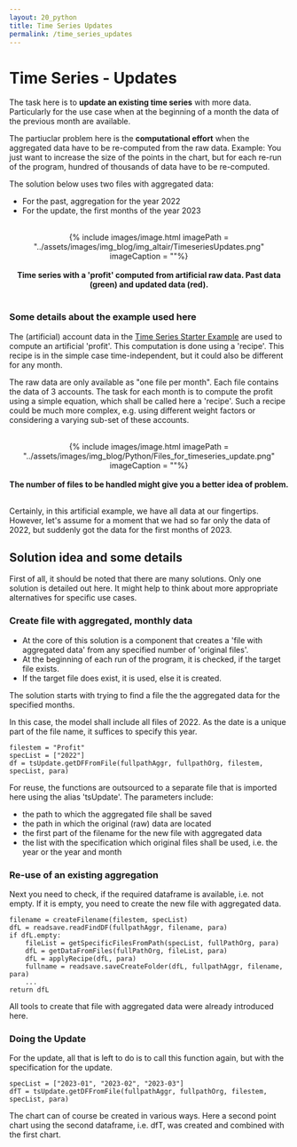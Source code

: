 ```yaml
---
layout: 20_python
title: Time Series Updates
permalink: /time_series_updates
---
```


# Time Series - Updates

The task here is to **update an existing time series** with more data. Particularly for the use case when at the beginning of a month the data of the previous month are available.

The partiuclar problem here is the **computational effort** when the aggregated data have to be re-computed from the raw data. Example: You just want to increase the size of the points in the chart, but for each re-run of the program, hundred of thousands of data have to be re-computed.

The solution below uses two files with aggregated data:
- For the past, aggregation for the year 2022
- For the update, the first months of the year 2023

<br>
<center>
{% include images/image.html imagePath = "../assets/images/img_blog/img_altair/TimeseriesUpdates.png" imageCaption =  ""%}
<br><br><b>
Time series with a 'profit' computed from artificial raw data. Past data (green) and updated data (red).
</b><br>
</center>
<br>


### Some details about the example used here

The (artificial) account data in the [Time Series Starter Example](time_series_starter) are used to compute an artificial 'profit'.
This computation is done using a 'recipe'. This recipe is in the simple case time-independent, but it could also be different for any month. 

The raw data are only available as "one file per month". Each file contains the data of 3 accounts. The task for each month is to compute the profit using a simple equation, which shall be called here a 'recipe'. 
Such a recipe could be much more complex, e.g. using different weight factors or considering a varying sub-set of these accounts.

<br>
<center>
{% include images/image.html imagePath = "../assets/images/img_blog/Python/Files_for_timeseries_update.png" imageCaption =  ""%}
<br><br><b>
The number of files to be handled might give you a better idea of problem.
</b><br>
</center>
<br>

Certainly, in this artificial example, we have all data at our fingertips. However, let's assume for a moment that we had so far only the data of 2022, but suddenly got the data for the first months of 2023. 


## Solution idea and some details 

First of all, it should be noted that there are many solutions. Only one solution is detailed out here. It might help to think about more appropriate alternatives for specific use cases. 

### Create file with aggregated, monthly data

- At the core of this solution is a component that creates a 'file with aggregated data' from any specified number of 'original files'.
- At the beginning of each run of the program, it is checked, if the target file exists. 
- If the target file does exist, it is used, else it is created. 



The solution starts with trying to find a file the the aggregated data for the specified months. 

In this case, the model shall include all files of 2022. As the date is a unique part of the file name, it suffices to specify this year. 

>
    filestem = "Profit"
    specList = ["2022"]
    df = tsUpdate.getDFFromFile(fullpathAggr, fullpathOrg, filestem, specList, para)


For reuse, the functions are outsourced to a separate file that is imported here using the alias 'tsUpdate'. 
The parameters include:
- the path to which the aggregated file shall be saved 
- the path in which the original (raw) data are located
- the first part of the filename for the new file with aggregated data
- the list with the specification which original files shall be used, i.e. the year or the year and month

### Re-use of an existing aggregation

Next you need to check, if the required dataframe is available, i.e. not empty. If it is empty, you need to create the new file with aggregated data.

>
    filename = createFilename(filestem, specList)
    dfL = readsave.readFindDF(fullpathAggr, filename, para)
    if dfL.empty:
        fileList = getSpecificFilesFromPath(specList, fullPathOrg, para)
        dfL = getDataFromFiles(fullPathOrg, fileList, para)
        dfL = applyRecipe(dfL, para)
        fullname = readsave.saveCreateFolder(dfL, fullpathAggr, filename, para)
        ...
    return dfL

All tools to create that file with aggregated data were already introduced here.

### Doing the Update

For the update, all that is left to do is to call this function again, but with the specification for the update.

>
    specList = ["2023-01", "2023-02", "2023-03"]
    dfT = tsUpdate.getDFFromFile(fullpathAggr, fullpathOrg, filestem, specList, para)

The chart can of course be created in various ways. Here a second point chart using the second dataframe, i.e. dfT, was created and combined with the first chart.









